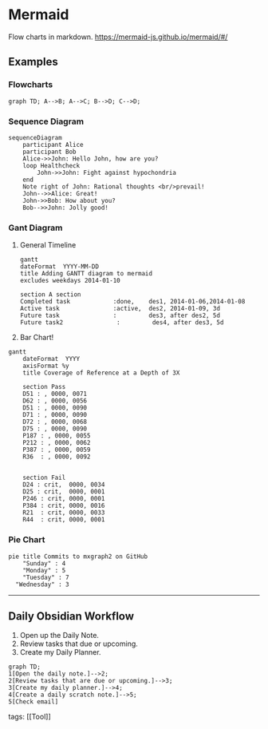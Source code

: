 # Mermaid

Flow charts in markdown. 
https://mermaid-js.github.io/mermaid/#/

## Examples
### Flowcharts
```mermaid
graph TD; A-->B; A-->C; B-->D; C-->D;
```

### Sequence Diagram
```mermaid
sequenceDiagram
    participant Alice
    participant Bob
    Alice->>John: Hello John, how are you?
    loop Healthcheck
        John->>John: Fight against hypochondria
    end
    Note right of John: Rational thoughts <br/>prevail!
    John-->>Alice: Great!
    John->>Bob: How about you?
    Bob-->>John: Jolly good!
```

### Gant Diagram

1. General Timeline

	```mermaid
	gantt
	dateFormat  YYYY-MM-DD
	title Adding GANTT diagram to mermaid
	excludes weekdays 2014-01-10

	section A section
	Completed task            :done,    des1, 2014-01-06,2014-01-08
	Active task               :active,  des2, 2014-01-09, 3d
	Future task               :         des3, after des2, 5d
	Future task2               :         des4, after des3, 5d
	```

1. Bar Chart!
```mermaid
gantt
	dateFormat  YYYY
	axisFormat %y
	title Coverage of Reference at a Depth of 3X
	
	section Pass
	D51 : , 0000, 0071
	D62 : , 0000, 0056
	D51 : , 0000, 0090
	D71 : , 0000, 0090
	D72 : , 0000, 0068
	D75 : , 0000, 0090
	P187 : , 0000, 0055
	P212 : , 0000, 0062
	P387 : , 0000, 0059
	R36  : , 0000, 0092

	
	section Fail
	D24 : crit,  0000, 0034
	D25 : crit,  0000, 0001	
	P246 : crit, 0000, 0001	
	P384 : crit, 0000, 0016	
	R21  : crit, 0000, 0033
	R44  : crit, 0000, 0001	
```

### Pie Chart

```mermaid
pie title Commits to mxgraph2 on GitHub
	"Sunday" : 4
	"Monday" : 5
	"Tuesday" : 7
  "Wednesday" : 3
```

---

## Daily Obsidian Workflow

1. Open up the Daily Note.
1. Review tasks that due or upcoming.
1. Create my Daily Planner.

```mermaid
graph TD;
1[Open the daily note.]-->2;
2[Review tasks that are due or upcoming.]-->3;
3[Create my daily planner.]-->4;
4[Create a daily scratch note.]-->5;
5[Check email]
```

tags: [[Tool]]
